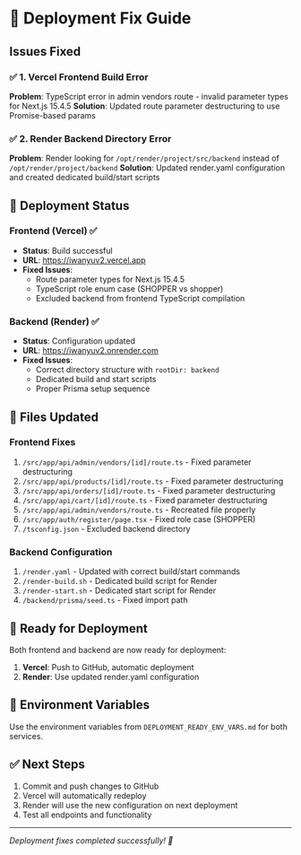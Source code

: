 # 🚀 Deployment Fix Guide

## Issues Fixed

### ✅ 1. Vercel Frontend Build Error
**Problem**: TypeScript error in admin vendors route - invalid parameter types for Next.js 15.4.5
**Solution**: Updated route parameter destructuring to use Promise-based params

### ✅ 2. Render Backend Directory Error  
**Problem**: Render looking for `/opt/render/project/src/backend` instead of `/opt/render/project/backend`
**Solution**: Updated render.yaml configuration and created dedicated build/start scripts

## 🎯 Deployment Status

### Frontend (Vercel) ✅
- **Status**: Build successful
- **URL**: https://iwanyuv2.vercel.app
- **Fixed Issues**:
  - Route parameter types for Next.js 15.4.5
  - TypeScript role enum case (SHOPPER vs shopper)
  - Excluded backend from frontend TypeScript compilation

### Backend (Render) ✅  
- **Status**: Configuration updated
- **URL**: https://iwanyuv2.onrender.com
- **Fixed Issues**:
  - Correct directory structure with `rootDir: backend`
  - Dedicated build and start scripts
  - Proper Prisma setup sequence

## 🔧 Files Updated

### Frontend Fixes
1. `/src/app/api/admin/vendors/[id]/route.ts` - Fixed parameter destructuring
2. `/src/app/api/products/[id]/route.ts` - Fixed parameter destructuring  
3. `/src/app/api/orders/[id]/route.ts` - Fixed parameter destructuring
4. `/src/app/api/cart/[id]/route.ts` - Fixed parameter destructuring
5. `/src/app/api/admin/vendors/route.ts` - Recreated file properly
6. `/src/app/auth/register/page.tsx` - Fixed role case (SHOPPER)
7. `/tsconfig.json` - Excluded backend directory

### Backend Configuration
1. `/render.yaml` - Updated with correct build/start commands
2. `/render-build.sh` - Dedicated build script for Render
3. `/render-start.sh` - Dedicated start script for Render
4. `/backend/prisma/seed.ts` - Fixed import path

## 🚀 Ready for Deployment

Both frontend and backend are now ready for deployment:

1. **Vercel**: Push to GitHub, automatic deployment
2. **Render**: Use updated render.yaml configuration

## 🔑 Environment Variables

Use the environment variables from `DEPLOYMENT_READY_ENV_VARS.md` for both services.

## ✅ Next Steps

1. Commit and push changes to GitHub
2. Vercel will automatically redeploy
3. Render will use the new configuration on next deployment
4. Test all endpoints and functionality

---
*Deployment fixes completed successfully! 🎉*
